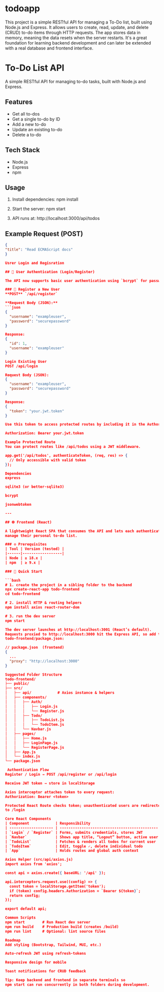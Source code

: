 # todoapp
This project is a simple RESTful API for managing a To-Do list, built using Node.js and Express. It allows users to create, read, update, and delete (CRUD) to-do items through HTTP requests.  The app stores data in memory, meaning the data resets when the server restarts. It's a great foundation for learning backend development and can later be extended with a real database and frontend interface.
# To-Do List API

A simple RESTful API for managing to-do tasks, built with Node.js and Express.

## Features
- Get all to-dos
- Get a single to-do by ID
- Add a new to-do
- Update an existing to-do
- Delete a to-do

## Tech Stack
- Node.js
- Express
- npm

## Usage
1. Install dependencies:
npm install

2. Start the server:
npm start

3. API runs at:
http://localhost:3000/api/todos

## Example Request (POST)
```json
{
"title": "Read ECMAScript docs"
}

Usrer Login and Regisration

## 🔐 User Authentication (Login/Register)

The API now supports basic user authentication using `bcrypt` for password hashing and `jsonwebtoken` (JWT) for login tokens.

### 📌 Register a New User
**POST** `/api/register`

**Request Body (JSON):**
```json
{
  "username": "exampleuser",
  "password": "securepassword"
}

Response:
{
  "id": 1,
  "username": "exampleuser"
}

Login Existing User
POST /api/login

Request Body (JSON):
{
  "username": "exampleuser",
  "password": "securepassword"
}

Response:
{
  "token": "your.jwt.token"
}

Use this token to access protected routes by including it in the Authorization header:

Authorization: Bearer your.jwt.token

Example Protected Route
You can protect routes like /api/todos using a JWT middleware.

app.get('/api/todos', authenticateToken, (req, res) => {
  // Only accessible with valid token
});

Dependencies
express

sqlite3 (or better-sqlite3)

bcrypt

jsonwebtoken

---

## 🌐 Frontend (React)

A lightweight React SPA that consumes the API and lets each authenticated user
manage their personal to-do list.

### ⚙️ Prerequisites
| Tool | Version (tested) |
|------|------------------|
| Node | ≥ 18.x |
| npm  | ≥ 9.x |

### 🚀 Quick Start

```bash
# 1. create the project in a sibling folder to the backend
npx create-react-app todo-frontend
cd todo-frontend

# 2. install HTTP & routing helpers
npm install axios react-router-dom

# 3. run the dev server
npm start

The dev server launches at http://localhost:3001 (React’s default).
Requests proxied to http://localhost:3000 hit the Express API, so add this to
todo-frontend/package.json:

// package.json  (frontend)
{
  ...
  "proxy": "http://localhost:3000"
}

Suggested Folder Structure
todo-frontend/
├── public/
├── src/
│   ├── api/            # Axios instance & helpers
│   ├── components/
│   │   ├── Auth/
│   │   │   ├── Login.js
│   │   │   └── Register.js
│   │   ├── Todo/
│   │   │   ├── TodoList.js
│   │   │   └── TodoItem.js
│   │   └── Navbar.js
│   ├── pages/
│   │   ├── Home.js
│   │   ├── LoginPage.js
│   │   └── RegisterPage.js
│   ├── App.js
│   └── index.js
└── package.json

 Authentication Flow
Register / Login → POST /api/register or /api/login

Receive JWT token → store in localStorage

Axios interceptor attaches token to every request:
Authorization: Bearer <token>

Protected React Route checks token; unauthenticated users are redirected
to /login

Core React Components
| Component            | Responsibility                                |
| -------------------- | --------------------------------------------- |
| `Login` / `Register` | Forms, submits credentials, stores JWT        |
| `Navbar`             | Shows app title, “Logout” button, active user |
| `TodoList`           | Fetches & renders all todos for current user  |
| `TodoItem`           | Edit, toggle ✓, delete individual todo        |
| `App`                | Holds routes and global auth context          |

Axios Helper (src/api/axios.js)
import axios from 'axios';

const api = axios.create({ baseURL: '/api' });

api.interceptors.request.use((config) => {
  const token = localStorage.getItem('token');
  if (token) config.headers.Authorization = `Bearer ${token}`;
  return config;
});

export default api;

Common Scripts
npm start        # Run React dev server
npm run build    # Production build (creates /build)
npm run lint     # Optional: lint source files

Roadmap
Add styling (Bootstrap, Tailwind, MUI, etc.)

Auto-refresh JWT using refresh-tokens

Responsive design for mobile

Toast notifications for CRUD feedback

Tip: Keep backend and frontend in separate terminals so
npm start can run concurrently in both folders during development.
